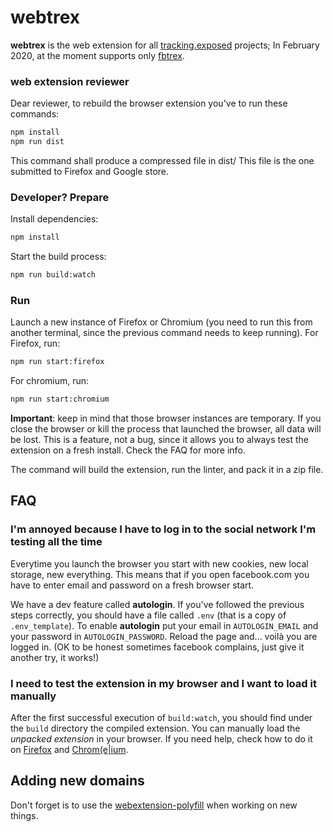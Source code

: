 # webtrex

**webtrex** is the web extension for all [tracking.exposed](https://tracking.exposed) projects; In February 2020, at the moment supports only [fbtrex](https://facebook.tracking.exposed).

### web extension reviewer 

Dear reviewer, to rebuild the browser extension you've to run these commands:

```bash
npm install
npm run dist
```

This command shall produce a compressed file in dist/
This file is the one submitted to Firefox and Google store.

### Developer? Prepare

Install dependencies:

```bash
npm install
```

Start the build process:

```bash
npm run build:watch
```

### Run

Launch a new instance of Firefox or Chromium (you need to run this from another terminal, since the previous command needs to keep running). For Firefox, run:

```bash
npm run start:firefox
```

For chromium, run:

```bash
npm run start:chromium
```

**Important**: keep in mind that those browser instances are temporary. If you close the browser or kill the process that launched the browser, all data will be lost. This is a feature, not a bug, since it allows you to always test the extension on a fresh install. Check the FAQ for more info.


The command will build the extension, run the linter, and pack it in a zip file.

## FAQ

### I'm annoyed because I have to log in to the social network I'm testing all the time

Everytime you launch the browser you start with new cookies, new local storage, new everything. This means that if you open facebook.com you have to enter email and password on a fresh browser start.

We have a dev feature called **autologin**. If you've followed the previous steps correctly, you should have a file called `.env` (that is a copy of `.env_template`). To enable **autologin** put your email in `AUTOLOGIN_EMAIL` and your password in `AUTOLOGIN_PASSWORD`. Reload the page and... voilà you are logged in. (OK to be honest sometimes facebook complains, just give it another try, it works!)

### I need to test the extension in my browser and I want to load it manually

After the first successful execution of `build:watch`, you should find under the `build` directory the compiled extension. You can manually load the *unpacked extension* in your browser. If you need help, check how to do it on [Firefox](https://developer.mozilla.org/en-US/docs/Mozilla/Add-ons/WebExtensions/Your_first_WebExtension#Installing) and [Chrom(e|ium](https://developer.chrome.com/extensions/getstarted).

## Adding new domains

Don't forget is to use the [webextension-polyfill](https://github.com/mozilla/webextension-polyfill) when working on new things.
